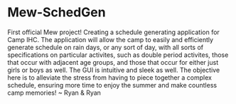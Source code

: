 # Mew-SchedGen

First official Mew project! Creating a schedule generating application for Camp IHC. The application will allow the camp to easily and efficiently generate schedule on rain days, or any sort of day, with all sorts of specifications on particular activites, such as double period activites, those that occur with adjacent age groups, and those that occur for either just girls or boys as well. The GUI is intuitive and sleek as well. The objective here is to alleviate the stress from having to piece together a complex schedule, ensuring more time to enjoy the summer and make countless camp memories! ~ Ryan & Ryan
